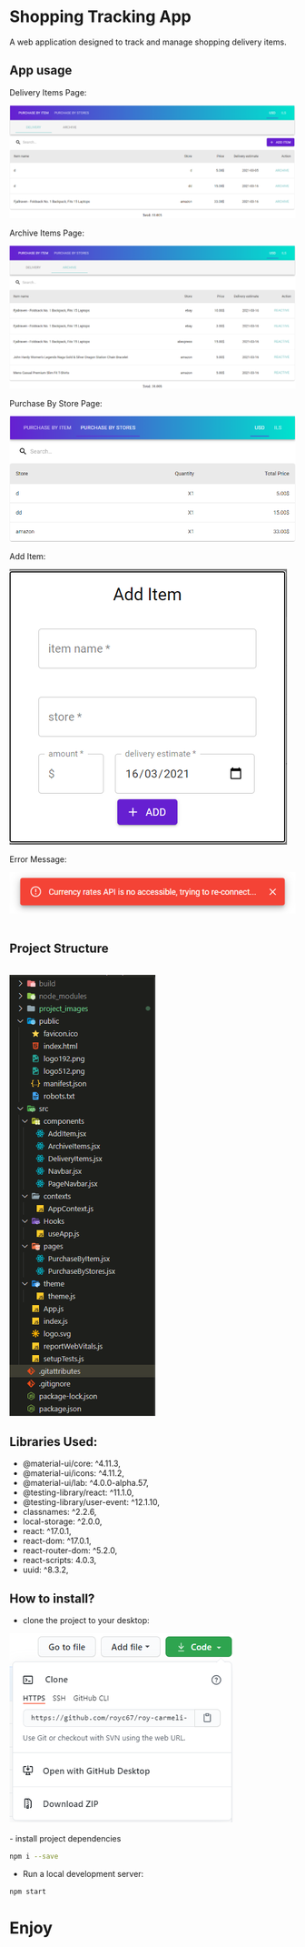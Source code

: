 # Shopping Tracking App

A web application designed to track and manage shopping delivery items.

## App usage

Delivery Items Page:

<img src="./project_images/deliveryItems.png" alt="deliveryItems" />

Archive Items Page:

<img src="./project_images/archiveItems.png" alt="archiveItems"/>

Purchase By Store Page:

<img src="./project_images/purchaseByStore.png" alt="purchaseByStore"/>

Add Item:

<img src="./project_images/addItem.png" alt="addItem"/>

Error Message:

<img src="./project_images/error.png" alt="error" />

<br/>
<br/>

## Project Structure

<br/>
<img src="./project_images/projectStructure.png" alt="addItem"/>
<br/>

## Libraries Used:

- @material-ui/core: ^4.11.3,
- @material-ui/icons: ^4.11.2,
- @material-ui/lab: ^4.0.0-alpha.57,
- @testing-library/react: ^11.1.0,
- @testing-library/user-event: ^12.1.10,
- classnames: ^2.2.6,
- local-storage: ^2.0.0,
- react: ^17.0.1,
- react-dom: ^17.0.1,
- react-router-dom: ^5.2.0,
- react-scripts: 4.0.3,
- uuid: ^8.3.2,

## How to install?

- clone the project to your desktop:

<img src="./project_images/clone.png" alt="error" />
<br/>
<br/>
- install project dependencies

```sh
npm i --save
```

- Run a local development server:

```sh
npm start
```

# Enjoy
